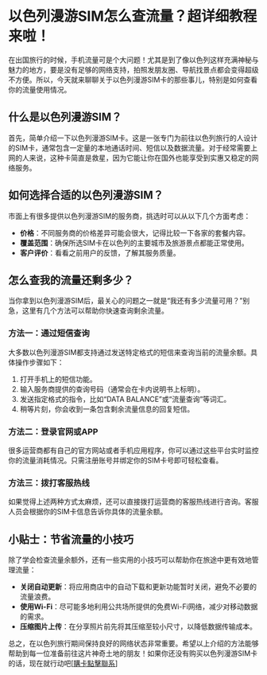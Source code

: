 # 以色列漫游SIM怎么查流量？超详细教程来啦！

在出国旅行的时候，手机流量可是个大问题！尤其是到了像以色列这样充满神秘与魅力的地方，要是没有足够的网络支持，拍照发朋友圈、导航找景点都会变得超级不方便。所以，今天就来聊聊关于以色列漫游SIM卡的那些事儿，特别是如何查看你的流量使用情况。

## 什么是以色列漫游SIM？

首先，简单介绍一下以色列漫游SIM卡。这是一张专门为前往以色列旅行的人设计的SIM卡，通常包含一定量的本地通话时间、短信以及数据流量。对于经常需要上网的人来说，这种卡简直是救星，因为它能让你在国外也能享受到实惠又稳定的网络服务。

## 如何选择合适的以色列漫游SIM？

市面上有很多提供以色列漫游SIM的服务商，挑选时可以从以下几个方面考虑：

- **价格**：不同服务商的价格差异可能会很大，记得比较一下各家的套餐内容。
- **覆盖范围**：确保所选SIM卡在以色列的主要城市及旅游景点都能正常使用。
- **客户评价**：看看之前用户的反馈，了解其服务质量。

## 怎么查我的流量还剩多少？

当你拿到以色列漫游SIM后，最关心的问题之一就是“我还有多少流量可用？”别急，这里有几个方法可以帮助你快速查询剩余流量。

### 方法一：通过短信查询

大多数以色列漫游SIM都支持通过发送特定格式的短信来查询当前的流量余额。具体操作步骤如下：

1. 打开手机上的短信功能。
2. 输入服务商提供的查询号码（通常会在卡内说明书上标明）。
3. 发送指定格式的指令，比如“DATA BALANCE”或“流量查询”等词汇。
4. 稍等片刻，你会收到一条包含剩余流量信息的回复短信。

### 方法二：登录官网或APP

很多运营商都有自己的官方网站或者手机应用程序，你可以通过这些平台实时监控你的流量消耗情况。只需注册账号并绑定你的SIM卡号即可轻松查看。

### 方法三：拨打客服热线

如果觉得上述两种方式太麻烦，还可以直接拨打运营商的客服热线进行咨询。客服人员会根据你的SIM卡信息告诉你具体的流量余额。

## 小贴士：节省流量的小技巧

除了学会检查流量余额外，还有一些实用的小技巧可以帮助你在旅途中更有效地管理流量：

- **关闭自动更新**：将应用商店中的自动下载和更新功能暂时关闭，避免不必要的流量浪费。
- **使用Wi-Fi**：尽可能多地利用公共场所提供的免费Wi-Fi网络，减少对移动数据的需求。
- **压缩图片上传**：在分享照片前先将其压缩至较小尺寸，以降低数据传输成本。

总之，在以色列旅行期间保持良好的网络状态非常重要。希望以上介绍的方法能够帮助到每一位准备前往这片神奇土地的朋友！如果你还没有购买以色列漫游SIM卡的话，现在就行动吧[[購卡點擊聯系](https://t.me/s/esim1088)]